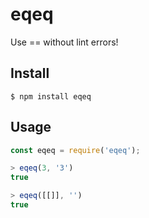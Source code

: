 eqeq
====

Use == without lint errors!


Install
-------

```shell
$ npm install eqeq
```

Usage
-----

```js
const eqeq = require('eqeq');

> eqeq(3, '3')
true

> eqeq([[]], '')
true
```
